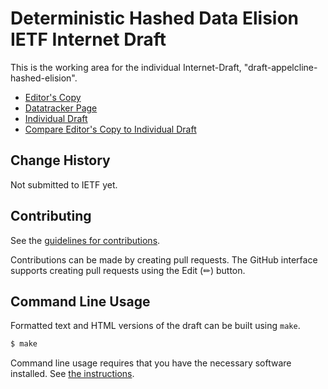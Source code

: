 # Deterministic Hashed Data Elision IETF Internet Draft

This is the working area for the individual Internet-Draft, "draft-appelcline-hashed-elision".

* [Editor's Copy](https://blockchaincommons.github.io/WIPs-IETF-draft-hashed-elision/draft-appelcline-hashed-elision.html)
* [Datatracker Page](https://datatracker.ietf.org/doc/draft-appelcline-hashed-elision)
* [Individual Draft](https://datatracker.ietf.org/doc/html/draft-appelcline-hashed-elision)
* [Compare Editor's Copy to Individual Draft](https://BlockchainCommons.github.io/WIPs-IETF-draft-hashed-elision/#go.draft-appelcline-hashed-elision.diff)

## Change History

Not submitted to IETF yet.

## Contributing

See the
[guidelines for contributions](https://github.com/BlockchainCommons/WIPs-IETF-draft-hashed-elision/blob/master/CONTRIBUTING.md).

Contributions can be made by creating pull requests.
The GitHub interface supports creating pull requests using the Edit (✏) button.


## Command Line Usage

Formatted text and HTML versions of the draft can be built using `make`.

```sh
$ make
```

Command line usage requires that you have the necessary software installed.  See
[the instructions](https://github.com/martinthomson/i-d-template/blob/main/doc/SETUP.md).
